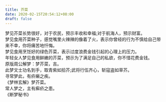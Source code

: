 ```yaml
---
title: 芥菜
date: 2020-02-15T20:54:12+08:00
draft: false
---
```


梦见芥菜长势很好，对于农民，预示丰收和幸福;对于航海人，预示财富。<br>
梦见食用芥菜种子，感觉嘴里火辣辣的像着了火，表示你曾经的行为不慎给自己带来不幸，你将痛苦地忏悔。<br>
梦见食用烹饪好的绿色芥菜，表示过度浪费金钱引起的心理上的压力。<br>
年轻女人梦见食用鲜嫩的芥菜，预示为了满足自己的私欲，你不惜花费金钱。<br>
原版周公解梦：梦芥菜，吉。<br>
此梦文士功名到手，取青紫如拾芥;武将行伍齐心，斩寇盗如草芥。<br>
寻常梦此，有疥癞之疾。<br>
《梦林玄解》梦芥菜。<br>
常人梦之，主有癣疥之患。<br>
《断梦秘书》
